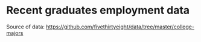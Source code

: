 # Recent graduates employment data
Source of data: https://github.com/fivethirtyeight/data/tree/master/college-majors
